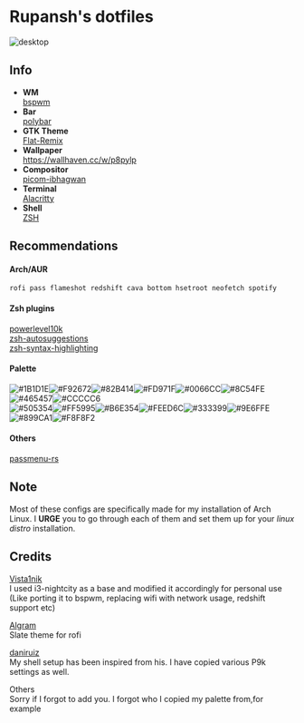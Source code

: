 # Rupansh's dotfiles
![desktop](https://i.ibb.co/GcvP8qn/2020-09-11-18-25.png)
## Info
- **WM** \
 [bspwm](https://github.com/baskerville/bspwm)
 - **Bar** \
  [polybar](https://github.com/polybar/polybar)
  - **GTK Theme** \
  [Flat-Remix](https://github.com/daniruiz/flat-remix-gtk)
 - **Wallpaper** \
 https://wallhaven.cc/w/p8pylp
-   **Compositor** \
[picom-ibhagwan](https://github.com/ibhagwan/picom)
- **Terminal** \
[Alacritty](https://github.com/alacritty/alacritty)
- **Shell** \
[ZSH](https://github.com/ohmyzsh/ohmyzsh)

## Recommendations
#### Arch/AUR
```
rofi pass flameshot redshift cava bottom hsetroot neofetch spotify
```
#### Zsh plugins
[powerlevel10k](https://github.com/romkatv/powerlevel10k) \
[zsh-autosuggestions](https://github.com/zsh-users/zsh-autosuggestions) \
[zsh-syntax-highlighting](https://github.com/zsh-users/zsh-syntax-highlighting)

#### Palette
![#1B1D1E](https://placehold.it/40x25/1B1D1E/000000?text=+)![#F92672](https://placehold.it/40x25/F92672/000000?text=+)![#82B414](https://placehold.it/40x25/82B414/000000?text=+)![#FD971F](https://placehold.it/40x25/FD971F/000000?text=+)![#0066CC](https://placehold.it/40x25/0066CC/000000?text=+)![#8C54FE](https://placehold.it/40x25/8C54FE/000000?text=+)![#465457](https://placehold.it/40x25/465457/000000?text=+)![#CCCCC6](https://placehold.it/40x25/CCCCC6/000000?text=+) \
![#505354](https://placehold.it/40x25/505354/000000?text=+)![#FF5995](https://placehold.it/40x25/FF5995/000000?text=+)![#B6E354](https://placehold.it/40x25/B6E354/000000?text=+)![#FEED6C](https://placehold.it/40x25/FEED6C/000000?text=+)![#333399](https://placehold.it/40x25/333399/000000?text=+)![#9E6FFE](https://placehold.it/40x25/9E6FFE/000000?text=+)![#899CA1](https://placehold.it/40x25/899CA1/000000?text=+)![#F8F8F2](https://placehold.it/40x25/F8F8F2/000000?text=+)

#### Others
[passmenu-rs](https://github.com/rupansh/passmenu-rs)

## Note
Most of these configs are specifically made for my installation of Arch Linux. I **URGE** you to go through each of them and set them up for your *linux distro* installation.

## Credits
[Vista1nik](https://github.com/Vista1nik/i3-nightcity2) \
I used i3-nightcity as a base and modified it accordingly for personal use (Like porting it to bspwm, replacing wifi with network usage, redshift support etc)

[Algram](https://github.com/Algram) \
Slate theme for rofi

[daniruiz](https://github.com/daniruiz/dotfiles) \
My shell setup has been inspired from his. I have copied various P9k settings as well.

Others \
Sorry if I forgot to add you. I forgot who I copied my palette from,for example
